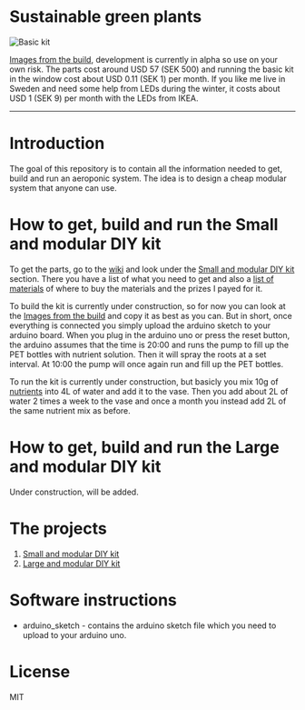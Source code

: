 # Sustainable green plants
![Basic kit](doc/img/basickitexample.jpg?raw=true "Basic kit version in the window")

[Images from the build](https://www.dropbox.com/sh/nx1g1m9xj6oz451/AABnalTH5EBVytOSFOYaLh_Da?dl=0 "Images in Dropbox"),
development is currently in alpha so use on your own risk. The parts cost around USD 57 (SEK 500) and running the basic kit in the window cost about USD 0.11 (SEK 1) per month. If you like me live in Sweden and need some help from LEDs during the winter, it costs about USD 1 (SEK 9) per month with the LEDs from IKEA.

------

# Introduction
The goal of this repository is to contain all the information needed to get,
build and run an aeroponic system. The idea is to design a cheap modular system
that anyone can use.

# How to get, build and run the Small and modular DIY kit
To get the parts, go to the [wiki](https://github.com/rhagman/sustainable-green-plants/wiki) and look under the [Small and modular DIY kit](https://github.com/rhagman/sustainable-green-plants/wiki/Small-and-modular-DIY-kit) section. There you have a list of what you need to get and also a [list of materials](https://github.com/rhagman/sustainable-green-plants/wiki/Small-and-modular-DIY-kit#list-of-materials) of where to buy the materials and the prizes I payed for it.

To build the kit is currently under construction, so for now you can look at the [Images from the build](https://www.dropbox.com/sh/nx1g1m9xj6oz451/AABnalTH5EBVytOSFOYaLh_Da?dl=0 "Images in Dropbox") and copy it as best as you can. But in short, once everything is connected you simply upload the arduino sketch to your arduino board. When you plug in the arduino uno or press the reset button, the arduino assumes that the time is 20:00 and runs the pump to fill up the PET bottles with nutrient solution. Then it will spray the roots at a set interval. At 10:00 the pump will once again run and fill up the PET bottles.

To run the kit is currently under construction, but basicly you mix 10g of [nutrients](https://github.com/rhagman/sustainable-green-plants/wiki/Small-and-modular-DIY-kit#nutrient-solution) into 4L of water and add it to the vase. Then you add about 2L of water 2 times a week to the vase and once a month you instead add 2L of the same nutrient mix as before.

# How to get, build and run the Large and modular DIY kit
Under construction, will be added.

# The projects
1. [Small and modular DIY kit](https://github.com/rhagman/sustainable-green-plants/projects/1)
2. [Large and modular DIY kit](https://github.com/rhagman/sustainable-green-plants/projects/2)

# Software instructions
* arduino_sketch - contains the arduino sketch file which you need to upload to
  your arduino uno.

# License
MIT
